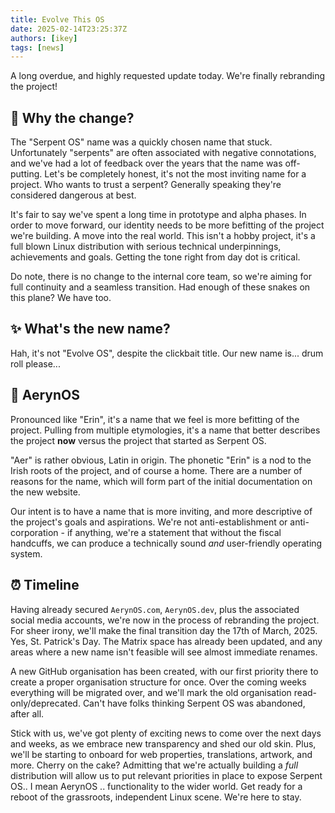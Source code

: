 ```yaml
---
title: Evolve This OS
date: 2025-02-14T23:25:37Z
authors: [ikey]
tags: [news]
---
```


A long overdue, and highly requested update today. We're finally rebranding the project!


## 🤔 Why the change?

The "Serpent OS" name was a quickly chosen name that stuck. Unfortunately "serpents" are often associated with
negative connotations, and we've had a lot of feedback over the years that the name was off-putting. Let's be completely
honest, it's not the most inviting name for a project. Who wants to trust a serpent? Generally speaking they're considered
dangerous at best.

<more></more>

It's fair to say we've spent a long time in prototype and alpha phases. In order to move forward, our identity needs
to be more befitting of the project we're building. A move into the real world. This isn't a hobby project, it's a full
blown Linux distribution with serious technical underpinnings, achievements and goals. Getting the tone right from day dot
is critical.

Do note, there is no change to the internal core team, so we're aiming for full continuity and a seamless transition.
Had enough of these snakes on this plane? We have too.

## ✨ What's the new name?

Hah, it's not "Evolve OS", despite the clickbait title. Our new name is... drum roll please...

## 🌟 **AerynOS**

Pronounced like "Erin", it's a name that we feel is more befitting of the project. Pulling from multiple etymologies, it's a name that better describes the project
**now** versus the project that started as Serpent OS.

"Aer" is rather obvious, Latin in origin. The phonetic "Erin" is a nod to the Irish roots of the project, and of course a home.
There are a number of reasons for the name, which will form part of the initial documentation on the new website.

Our intent is to have a name that is more inviting, and more descriptive of the project's goals and aspirations. We're not
anti-establishment or anti-corporation - if anything, we're a statement that without the fiscal handcuffs, we can produce a
technically sound *and* user-friendly operating system.

## ⏰ Timeline

Having already secured `AerynOS.com`, `AerynOS.dev`, plus the associated social media accounts, we're now in the process of
rebranding the project. For sheer irony, we'll make the final transition day the 17th of March, 2025. Yes, St. Patrick's Day.
The Matrix space has already been updated, and any areas where a new name isn't feasible will see almost immediate renames.

A new GitHub organisation has been created, with our first priority there to create a proper organisation structure for once.
Over the coming weeks everything will be migrated over, and we'll mark the old organisation read-only/deprecated. Can't have folks
thinking Serpent OS was abandoned, after all.

Stick with us, we've got plenty of exciting news to come over the next days and weeks, as we embrace new transparency and
shed our old skin. Plus, we'll be starting to onboard for web properties, translations, artwork, and more. Cherry on the cake?
Admitting that we're actually building a *full* distribution will allow us to put relevant priorities in place to expose
Serpent OS.. I mean AerynOS .. functionality to the wider world. Get ready for a reboot of the grassroots, independent Linux
scene. We're here to stay.
